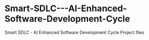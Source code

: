 # Smart-SDLC---AI-Enhanced-Software-Development-Cycle
 Smart SDLC - AI Enhanced Software Development Cycle Project files
